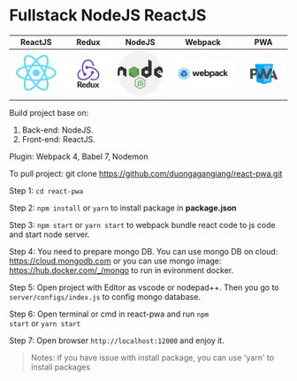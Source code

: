 # Fullstack NodeJS ReactJS

ReactJS | Redux | NodeJS | Webpack | PWA
--- | --- | --- | --- | ---
<img src="markdown-imgs/react.png" width="100"/> | <img src="markdown-imgs/redux.png" width="100"/> | <img src="markdown-imgs/nodejs-icon.png" width="100"/> |<img src="markdown-imgs/webpack.png" width="150"/> |<img src="markdown-imgs/pwa.png" width="100"/>


Build project base on:
1. Back-end: NodeJS.
2. Front-end: ReactJS.

Plugin: Webpack 4, Babel 7, Nodemon 

To pull project:
git clone https://github.com/duongagangiang/react-pwa.git

Step 1: <code>cd react-pwa</code>

Step 2: <code>npm install</code> or <code>yarn</code> to install package in <b>package.json</b>

Step 3: <code>npm start</code> or <code>yarn start</code> to webpack bundle react code to js code and start node server.

Step 4: You need to prepare mongo DB. You can use mongo DB on cloud: https://cloud.mongodb.com or you can use mongo image: https://hub.docker.com/_/mongo to run in evironment docker.

Step 5: Open project with Editor as vscode or nodepad++. Then you go to <code>server/configs/index.js</code> to config mongo database.

Step 6: Open terminal or cmd in react-pwa and run <code>npm start</code> or <code>yarn start</code>

Step 7: Open browser <code>http://localhost:12000</code> and enjoy it.  

>Notes: if you have issue with install package, you can use 'yarn' to install packages